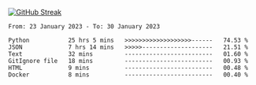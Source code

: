[![GitHub Streak](https://streak-stats.demolab.com?user=renren-017&theme=sea&hide_border=true&background=DD272700)](https://git.io/streak-stats)

<!--START_SECTION:waka-->

```text
From: 23 January 2023 - To: 30 January 2023

Python           25 hrs 5 mins   >>>>>>>>>>>>>>>>>>>------   74.53 %
JSON             7 hrs 14 mins   >>>>>--------------------   21.51 %
Text             32 mins         -------------------------   01.60 %
GitIgnore file   18 mins         -------------------------   00.93 %
HTML             9 mins          -------------------------   00.48 %
Docker           8 mins          -------------------------   00.40 %
```

<!--END_SECTION:waka-->
